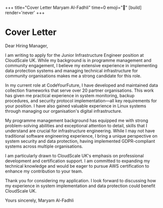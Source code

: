 +++
title="Cover Letter Maryam Al-Fadhli"
time=0
emoji="📝"
[build]
render='never'
+++

# Cover Letter

Dear Hiring Manager,

I am writing to apply for the Junior Infrastructure Engineer position at CloudScale UK. While my background is in programme management and community engagement, I believe my extensive experience in implementing data protection systems and managing technical infrastructure for community organisations makes me a strong candidate for this role.

In my current role at CodeYourFuture, I have developed and maintained data collection frameworks that serve over 20 partner organisations. This work has given me practical experience in system monitoring, backup procedures, and security protocol implementation—all key requirements for your position. I have also gained valuable experience in Linux systems through managing our organisation's digital infrastructure.

My programme management background has equipped me with strong problem-solving abilities and exceptional attention to detail, skills that I understand are crucial for infrastructure engineering. While I may not have traditional software engineering experience, I bring a unique perspective on system security and data protection, having implemented GDPR-compliant systems across multiple organisations.

I am particularly drawn to CloudScale UK's emphasis on professional development and certification support. I am committed to expanding my technical knowledge and would be eager to pursue AWS certification to enhance my contribution to your team.

Thank you for considering my application. I look forward to discussing how my experience in system implementation and data protection could benefit CloudScale UK.

Yours sincerely,
Maryam Al-Fadhli
